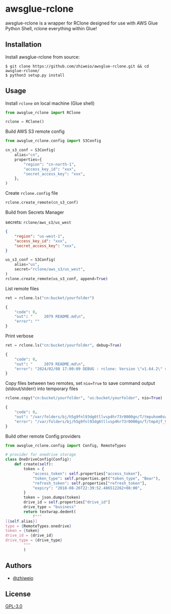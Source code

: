 # awsglue-rclone

awsglue-rclone is a wrapper for RClone designed for use with AWS Glue Python Shell, rclone everything within Glue!

## Installation

Install awsglue-rclone from source:

```shell
$ git clone https://github.com/zhiweio/awsglue-rclone.git && cd awsglue-rclone/
$ python3 setup.py install
```


## Usage

Install `rclone` on local machine (Glue shell)

```python
from awsglue_rclone import RClone

rclone = RClone()

```

Build AWS S3 remote config

```python
from awsglue_rclone.config import S3Config

cn_s3_conf = S3Config(
    alias="cn",
    properties={
        "region": "cn-north-1",
        "access_key_id": "xxx",
        "secret_access_key": "xxx",
    },
)
```

Create `rclone.config` file

```python
rclone.create_remote(cn_s3_conf)
```

Build from Secrets Manager

secrets: `rclone/aws_s3/us_west`
```json
{
    "region": "us-west-1",
    "access_key_id": "xxx",
    "secret_access_key": "xxx",
}
```

```python
us_s3_conf = S3Config(
    alias="us",
    secret="rclone/aws_s3/us_west",
)
rclone.create_remote(us_s3_conf, append=True)
```

List remote files

```python
ret = rclone.ls("cn:bucket/yourfolder")

{
    "code": 0,
    "out": "     2079 README.md\n",
    "error": ""
}
```

Print verbose

```python
ret = rclone.ls("cn:bucket/yourfolder", debug=True)

{
    "code": 0,
    "out": "     2079 README.md\n",
    "error": "2024/02/08 17:00:09 DEBUG : rclone: Version \"v1.64.2\" starting with parameters [\"rclone\" \"--config=/tmp/opt/.config/rclone.conf\" \"-vv\" \"ls\" \"cn:bucket/yourfolder/\"]\n2024/02/08 17:00:09 DEBUG : Creating backend with remote \"cn:bucket/yourfolder/\"\n2024/02/08 17:00:09 DEBUG : Using config file from \"/tmp/opt/.config/rclone.conf\"\n2024/02/08 17:00:09 DEBUG : fs cache: renaming cache item \"cn:bucket/yourfolder/\" to be canonical \"cn:bucket/yourfolder\"\n2024/02/08 17:00:09 DEBUG : 7 go routines active\n"
}
```

Copy files between two remotes, set `nio=True` to save command output (stdout/stderr) into temporary files
```python
rclone.copy("cn:bucket/yourfolder", "us:bucket/yourfolder", nio=True)

{
    "code": 0,
    "out": "/var/folders/bj/h5g9fnl93dg6tllvsp4hr73r0000gn/T/tmpuhom0swf.stdout",
    "error": "/var/folders/bj/h5g9fnl93dg6tllvsp4hr73r0000gn/T/tmp4jf_9nok.stderr"
}
```

Build other remote Config providers

```python
from awsglue_rclone.config import Config, RemoteTypes

# provider for onedrive storage
class OneDriveConfig(Config):
    def create(self):
        token = {
            "access_token": self.properties["access_token"],
            "token_type": self.properties.get("token_type", "Bear"),
            "refresh_token": self.properties["refresh_token"],
            "expiry": "2018-08-26T22:39:52.486512262+08:00",
        }
        token = json.dumps(token)
        drive_id = self.properties["drive_id"]
        drive_type = "business"
        return textwrap.dedent(
            f"""
[{self.alias}]
type = {RemoteTypes.onedrive}
token = {token}
drive_id = {drive_id}
drive_type = {drive_type}
        """
        )
```

## Authors

- [@zhiweio](https://www.github.com/zhiweio)


## License

[GPL-3.0](https://choosealicense.com/licenses/gpl-3.0/)

